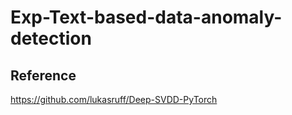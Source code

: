 # Exp-Text-based-data-anomaly-detection

## Reference
https://github.com/lukasruff/Deep-SVDD-PyTorch
